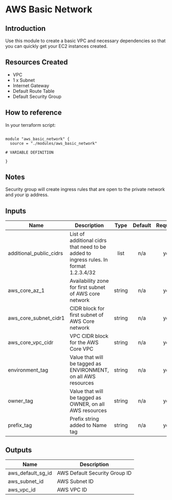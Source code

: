 # AWS Basic Network

## Introduction

Use this module to create a basic VPC and necessary dependencies so that you can quickly get your EC2 instances created.

## Resources Created

* VPC
* 1 x Subnet
* Internet Gateway
* Default Route Table
* Default Security Group

## How to reference

In your terraform script:

```

module "aws_basic_network" {
  source = "./modules/aws_basic_network"

# VARIABLE DEFINITION

}
```


## Notes

Security group will create ingress rules that are open to the private network and *your* ip address.

## Inputs

| Name | Description | Type | Default | Required |
|------|-------------|:----:|:-----:|:-----:|
| additional\_public\_cidrs | List of additional cidrs that need to be added to ingress rules. In format 1.2.3.4/32 | list | n/a | yes |
| aws\_core\_az\_1 | Availability zone for first subnet of AWS core network | string | n/a | yes |
| aws\_core\_subnet\_cidr1 | CIDR block for first subnet of AWS Core network | string | n/a | yes |
| aws\_core\_vpc\_cidr | VPC CIDR block for the AWS Core VPC | string | n/a | yes |
| environment\_tag | Value that will be tagged as ENVIRONMENT, on all AWS resources | string | n/a | yes |
| owner\_tag | Value that will be tagged as OWNER, on all AWS resources | string | n/a | yes |
| prefix\_tag | Prefix string added to Name tag | string | n/a | yes |

## Outputs

| Name | Description |
|------|-------------|
| aws\_default\_sg\_id | AWS Default Security Group ID |
| aws\_subnet\_id | AWS Subnet ID |
| aws\_vpc\_id | AWS VPC ID |